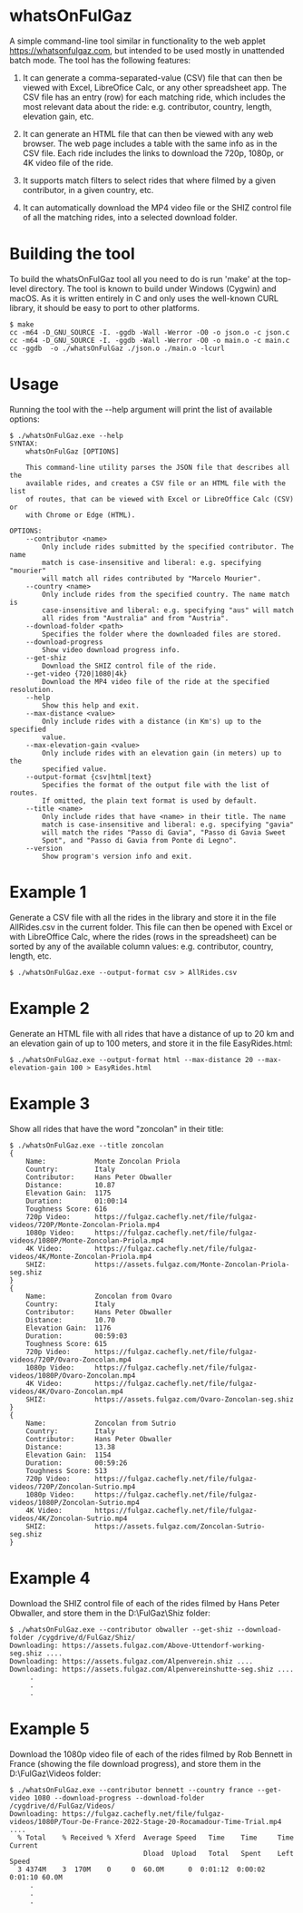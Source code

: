 # whatsOnFulGaz
A simple command-line tool similar in functionality to the web applet https://whatsonfulgaz.com, but intended to be used mostly in unattended batch mode. The tool has the following features:

1. It can generate a comma-separated-value (CSV) file that can then be viewed with Excel, LibreOfice Calc, or any other spreadsheet app.  The CSV file has an entry (row) for each matching ride, which includes the most relevant data about the ride: e.g. contributor, country, length, elevation gain, etc.

2. It can generate an HTML file that can then be viewed with any web browser.  The web page includes a table with the same info as in the CSV file.  Each ride includes the links to download the 720p, 1080p, or 4K video file of the ride.

3. It supports match filters to select rides that where filmed by a given contributor, in a given country, etc.

4. It can automatically download the MP4 video file or the SHIZ control file of all the matching rides, into a selected download folder.

# Building the tool

To build the whatsOnFulGaz tool all you need to do is run 'make' at the top-level directory. The tool is known to build under Windows (Cygwin) and macOS. As it is written entirely in C and only uses the well-known CURL library, it should be easy to port to other platforms.

```
$ make
cc -m64 -D_GNU_SOURCE -I. -ggdb -Wall -Werror -O0 -o json.o -c json.c
cc -m64 -D_GNU_SOURCE -I. -ggdb -Wall -Werror -O0 -o main.o -c main.c
cc -ggdb  -o ./whatsOnFulGaz ./json.o ./main.o -lcurl
```

# Usage

Running the tool with the --help argument will print the list of available options:

```
$ ./whatsOnFulGaz.exe --help
SYNTAX:
    whatsOnFulGaz [OPTIONS]

    This command-line utility parses the JSON file that describes all the
    available rides, and creates a CSV file or an HTML file with the list
    of routes, that can be viewed with Excel or LibreOffice Calc (CSV) or
    with Chrome or Edge (HTML).

OPTIONS:
    --contributor <name>
        Only include rides submitted by the specified contributor. The name
        match is case-insensitive and liberal: e.g. specifying "mourier"
        will match all rides contributed by "Marcelo Mourier".
    --country <name>
        Only include rides from the specified country. The name match is
        case-insensitive and liberal: e.g. specifying "aus" will match
        all rides from "Australia" and from "Austria".
    --download-folder <path>
        Specifies the folder where the downloaded files are stored.
    --download-progress
        Show video download progress info.
    --get-shiz
        Download the SHIZ control file of the ride.
    --get-video {720|1080|4k}
        Download the MP4 video file of the ride at the specified resolution.
    --help
        Show this help and exit.
    --max-distance <value>
        Only include rides with a distance (in Km's) up to the specified
        value.
    --max-elevation-gain <value>
        Only include rides with an elevation gain (in meters) up to the
        specified value.
    --output-format {csv|html|text}
        Specifies the format of the output file with the list of routes.
        If omitted, the plain text format is used by default.
    --title <name>
        Only include rides that have <name> in their title. The name
        match is case-insensitive and liberal: e.g. specifying "gavia"
        will match the rides "Passo di Gavia", "Passo di Gavia Sweet
        Spot", and "Passo di Gavia from Ponte di Legno".
    --version
        Show program's version info and exit.
```

# Example 1

Generate a CSV file with all the rides in the library and store it in the file AllRides.csv in the current folder.  This file can then be opened with Excel or with LibreOffice Calc, where the rides (rows in the spreadsheet) can be sorted by any of the available column values: e.g. contributor, country, length, etc.

```
$ ./whatsOnFulGaz.exe --output-format csv > AllRides.csv
```

# Example 2

Generate an HTML file with all rides that have a distance of up to 20 km and an elevation gain of up to 100 meters, and store it in the file EasyRides.html:

```
$ ./whatsOnFulGaz.exe --output-format html --max-distance 20 --max-elevation-gain 100 > EasyRides.html
```

# Example 3

Show all rides that have the word "zoncolan" in their title:

```
$ ./whatsOnFulGaz.exe --title zoncolan
{
    Name:            Monte Zoncolan Priola
    Country:         Italy
    Contributor:     Hans Peter Obwaller
    Distance:        10.87
    Elevation Gain:  1175
    Duration:        01:00:14
    Toughness Score: 616
    720p Video:      https://fulgaz.cachefly.net/file/fulgaz-videos/720P/Monte-Zoncolan-Priola.mp4
    1080p Video:     https://fulgaz.cachefly.net/file/fulgaz-videos/1080P/Monte-Zoncolan-Priola.mp4
    4K Video:        https://fulgaz.cachefly.net/file/fulgaz-videos/4K/Monte-Zoncolan-Priola.mp4
    SHIZ:            https://assets.fulgaz.com/Monte-Zoncolan-Priola-seg.shiz
}
{
    Name:            Zoncolan from Ovaro
    Country:         Italy
    Contributor:     Hans Peter Obwaller
    Distance:        10.70
    Elevation Gain:  1176
    Duration:        00:59:03
    Toughness Score: 615
    720p Video:      https://fulgaz.cachefly.net/file/fulgaz-videos/720P/Ovaro-Zoncolan.mp4
    1080p Video:     https://fulgaz.cachefly.net/file/fulgaz-videos/1080P/Ovaro-Zoncolan.mp4
    4K Video:        https://fulgaz.cachefly.net/file/fulgaz-videos/4K/Ovaro-Zoncolan.mp4
    SHIZ:            https://assets.fulgaz.com/Ovaro-Zoncolan-seg.shiz
}
{
    Name:            Zoncolan from Sutrio
    Country:         Italy
    Contributor:     Hans Peter Obwaller
    Distance:        13.38
    Elevation Gain:  1154
    Duration:        00:59:26
    Toughness Score: 513
    720p Video:      https://fulgaz.cachefly.net/file/fulgaz-videos/720P/Zoncolan-Sutrio.mp4
    1080p Video:     https://fulgaz.cachefly.net/file/fulgaz-videos/1080P/Zoncolan-Sutrio.mp4
    4K Video:        https://fulgaz.cachefly.net/file/fulgaz-videos/4K/Zoncolan-Sutrio.mp4
    SHIZ:            https://assets.fulgaz.com/Zoncolan-Sutrio-seg.shiz
}
```

# Example 4

Download the SHIZ control file of each of the rides filmed by Hans Peter Obwaller, and store them in the D:\FulGaz\Shiz folder:

```
$ ./whatsOnFulGaz.exe --contributor obwaller --get-shiz --download-folder /cygdrive/d/FulGaz/Shiz/
Downloading: https://assets.fulgaz.com/Above-Uttendorf-working-seg.shiz ....
Downloading: https://assets.fulgaz.com/Alpenverein.shiz ....
Downloading: https://assets.fulgaz.com/Alpenvereinshutte-seg.shiz ....
     .
     .
     .
```

# Example 5

Download the 1080p video file of each of the rides filmed by Rob Bennett in France (showing the file download progress), and store them in the D:\FulGaz\Videos folder:

```
$ ./whatsOnFulGaz.exe --contributor bennett --country france --get-video 1080 --download-progress --download-folder /cygdrive/d/FulGaz/Videos/
Downloading: https://fulgaz.cachefly.net/file/fulgaz-videos/1080P/Tour-De-France-2022-Stage-20-Rocamadour-Time-Trial.mp4 ....
  % Total    % Received % Xferd  Average Speed   Time    Time     Time  Current
                                 Dload  Upload   Total   Spent    Left  Speed
  3 4374M    3  170M    0     0  60.0M      0  0:01:12  0:00:02  0:01:10 60.0M
     .
     .
     .
```


